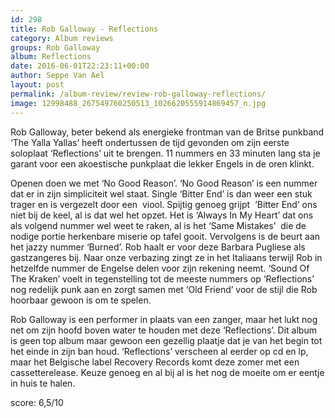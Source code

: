 ```yaml
---
id: 298
title: Rob Galloway - Reflections
category: Album reviews
groups: Rob Galloway
album: Reflections
date: 2016-06-01T22:23:11+00:00
author: Seppe Van Ael
layout: post
permalink: /album-review/review-rob-galloway-reflections/
image: 12998488_267549760250513_1026620555914869457_n.jpg
---
```

Rob Galloway, beter bekend als energieke frontman van de Britse punkband ‘The Yalla Yallas’ heeft ondertussen de tijd gevonden om zijn eerste soloplaat ‘Reflections’ uit te brengen. 11 nummers en 33 minuten lang sta je garant voor een akoestische punkplaat die lekker Engels in de oren klinkt.

Openen doen we met ‘No Good Reason’. ‘No Good Reason’ is een nummer dat er in zijn simpliciteit wel staat. Single ‘Bitter End’ is dan weer een stuk trager en is vergezelt door een  viool. Spijtig genoeg grijpt  ‘Bitter End’ ons niet bij de keel, al is dat wel het opzet. Het is ‘Always In My Heart’ dat ons als volgend nummer wel weet te raken, al is het ‘Same Mistakes’  die de nodige portie herkenbare miserie op tafel gooit. Vervolgens is de beurt aan het jazzy nummer ‘Burned’. Rob haalt er voor deze Barbara Pugliese als gastzangeres bij. Naar onze verbazing zingt ze in het Italiaans terwijl Rob in hetzelfde nummer de Engelse delen voor zijn rekening neemt. ‘Sound Of The Kraken’ voelt in tegenstelling tot de meeste nummers op ‘Reflections’ nog redelijk punk aan en zorgt samen met ‘Old Friend’ voor de stijl die Rob hoorbaar gewoon is om te spelen.

Rob Galloway is een performer in plaats van een zanger, maar het lukt nog net om zijn hoofd boven water te houden met deze ‘Reflections’. Dit album is geen top album maar gewoon een gezellig plaatje dat je van het begin tot het einde in zijn ban houd. ‘Reflections’ verscheen al eerder op cd en lp, maar het Belgische label Recovery Records komt deze zomer met een cassetterelease. Keuze genoeg en al bij al is het nog de moeite om er eentje in huis te halen.

score: 6,5/10
